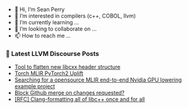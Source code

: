 - 👋 Hi, I’m Sean Perry
- 👀 I’m interested in compilers (c++, COBOL, llvm)
- 🌱 I’m currently learning ...
- 💞️ I’m looking to collaborate on ...
- 📫 How to reach me ...

<!---
s66perry/s66perry is a ✨ special ✨ repository because its `README.md` (this file) appears on your GitHub profile.
You can click the Preview link to take a look at your changes.
--->
### 📕 Latest LLVM Discourse Posts

<!-- DISCOURSE-LLVM:START -->
- [Tool to flatten new libcxx header structure](https://discourse.llvm.org/t/tool-to-flatten-new-libcxx-header-structure/75318#post_3)
- [Torch MLIR PyTorch2 Uplift](https://discourse.llvm.org/t/torch-mlir-pytorch2-uplift/74000#post_20)
- [Searching for a opensource MLIR end-to-end Nvidia GPU lowering example project](https://discourse.llvm.org/t/searching-for-a-opensource-mlir-end-to-end-nvidia-gpu-lowering-example-project/75316#post_2)
- [Block Github merge on changes requested?](https://discourse.llvm.org/t/block-github-merge-on-changes-requested/74994?page=2#post_21)
- [[RFC] Clang-formatting all of libc++ once and for all](https://discourse.llvm.org/t/rfc-clang-formatting-all-of-libc-once-and-for-all/75198?page=2#post_24)
<!-- DISCOURSE-LLVM:END -->
